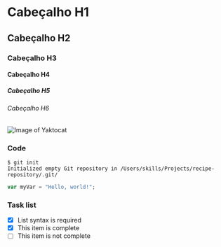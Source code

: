 # Cabeçalho H1
## Cabeçalho H2
### Cabeçalho H3
#### Cabeçalho H4
##### Cabeçalho H5
###### Cabeçalho H6

![Image of Yaktocat](https://octodex.github.com/images/yaktocat.png)

### Code
```
$ git init
Initialized empty Git repository in /Users/skills/Projects/recipe-repository/.git/
```
``` javascript
var myVar = "Hello, world!";
```

### Task list
- [x] List syntax is required
- [x] This item is complete
- [ ] This item is not complete
